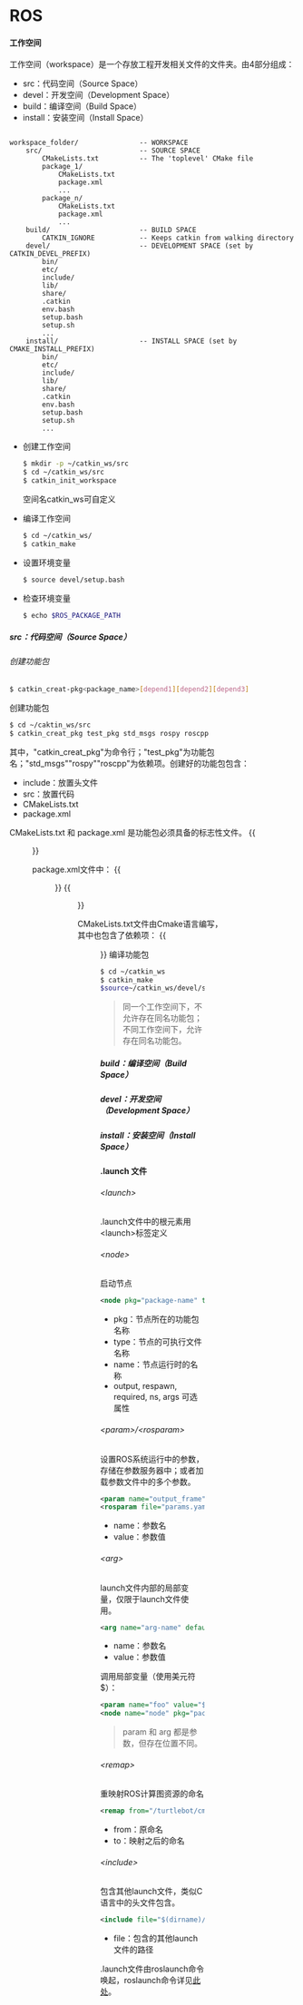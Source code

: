 # ROS


#### 工作空间

工作空间（workspace）是一个存放工程开发相关文件的文件夹。由4部分组成：

- src：代码空间（Source Space）
- devel：开发空间（Development Space）
- build：编译空间（Build Space）
- install：安装空间（Install Space）

```

workspace_folder/				-- WORKSPACE
	src/						-- SOURCE SPACE
		CMakeLists.txt			-- The 'toplevel' CMake file
		package_1/
			CMakeLists.txt
			package.xml
			...
		package_n/
			CMakeLists.txt
			package.xml
			...
	build/						-- BUILD SPACE
		CATKIN_IGNORE			-- Keeps catkin from walking directory
	devel/						-- DEVELOPMENT SPACE (set by CATKIN_DEVEL_PREFIX)
		bin/
		etc/
		include/
		lib/
		share/
		.catkin
		env.bash
		setup.bash
		setup.sh
		...
	install/					-- INSTALL SPACE (set by CMAKE_INSTALL_PREFIX)
		bin/
		etc/
		include/
		lib/
		share/
		.catkin
		env.bash
		setup.bash
		setup.sh
		...

```

- 创建工作空间

  ```bash
  $ mkdir -p ~/catkin_ws/src
  $ cd ~/catkin_ws/src
  $ catkin_init_workspace
  ```

  空间名catkin_ws可自定义

- 编译工作空间

  ```bash
  $ cd ~/catkin_ws/
  $ catkin_make
  ```

- 设置环境变量

  ```bash
  $ source devel/setup.bash
  ```

- 检查环境变量

  ```bash
  $ echo $ROS_PACKAGE_PATH
  ```

  

##### src：代码空间（Source Space）

###### 创建功能包

```bash
$ catkin_creat-pkg<package_name>[depend1][depend2][depend3]
```

创建功能包

```bash
$ cd ~/caktin_ws/src
$ catkin_creat_pkg test_pkg std_msgs rospy roscpp
```

其中，"catkin_creat_pkg"为命令行；"test_pkg"为功能包名；"std_msgs""rospy""roscpp"为依赖项。创建好的功能包包含：

- include：放置头文件
- src：放置代码
- CMakeLists.txt
- package.xml

CMakeLists.txt 和 package.xml 是功能包必须具备的标志性文件。
{{<figure src="/images/17.png" title="创建好的功能包">}}

package.xml文件中：
{{<figure src="/images/18.png" title="package.xml文件中的基本信息">}}
{{<figure src="/images/19.png" title="package.xml文件中的依赖项">}}

CMakeLists.txt文件由Cmake语言编写，其中也包含了依赖项：
{{<figure src="/images/20.png" title="CMakeLists.txt中的依赖项">}}
编译功能包

```bash
$ cd ~/catkin_ws
$ catkin_make
$source~/catkin_ws/devel/setup.bash
```

> 同一个工作空间下，不允许存在同名功能包；不同工作空间下，允许存在同名功能包。

##### build：编译空间（Build Space）

##### devel：开发空间（Development Space）

##### install：安装空间（Install Space）

#### .launch 文件

###### \<launch\>

.launch文件中的根元素用\<launch\>标签定义

###### \<node\>

启动节点

```xml
<node pkg="package-name" type="executable-name" name="node-name" />
```

- pkg：节点所在的功能包名称
- type：节点的可执行文件名称
- name：节点运行时的名称
- output, respawn, required, ns, args 可选属性

###### \<param>/<rosparam\>

设置ROS系统运行中的参数，存储在参数服务器中；或者加载参数文件中的多个参数。

```xml
<param name="output_frame" value="odom" />
<rosparam file="params.yaml" command="load" ns="params" />
```

- name：参数名
- value：参数值

###### \<arg\>

launch文件内部的局部变量，仅限于launch文件使用。

```xml
<arg name="arg-name" default="arg-value" />
```

- name：参数名
- value：参数值

调用局部变量（使用美元符$）：

```xml
<param name="foo" value="$(arg arg-name)" />
<node name="node" pkg="package" type="type" args="$(arg arg-name)" />
```

> param 和 arg 都是参数，但存在位置不同。

###### \<remap\>

重映射ROS计算图资源的命名

```xml
<remap from="/turtlebot/cmd_vel"to="/cmd_vel" />
```

- from：原命名
- to：映射之后的命名

###### \<include\>

包含其他launch文件，类似C语言中的头文件包含。

```xml
<include file="$(dirname)/other.launch" />
```

- file：包含的其他launch文件的路径

.launch文件由roslaunch命令唤起，roslaunch命令详见[此处](http://wiki.ros.org/roslaunch)。
